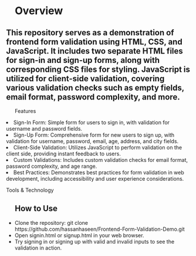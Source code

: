 <ul><h1>Overview</h1></ul>
<h2>This repository serves as a demonstration of frontend form validation using HTML, CSS, and JavaScript. It includes two separate HTML files for sign-in and sign-up forms, along with corresponding CSS files for styling. JavaScript is utilized for client-side validation, covering various validation checks such as empty fields, email format, password complexity, and more.</h2>


<ul>Features</ul>
<li>Sign-In Form: Simple form for users to sign in, with validation for username and password fields.</li>
<li>Sign-Up Form: Comprehensive form for new users to sign up, with validation for username, password, email, age, address, and city fields.</li>
<li>Client-Side Validation: Utilizes JavaScript to perform validation on the client side, providing instant feedback to users.</li>
<li>Custom Validations: Includes custom validation checks for email format, password complexity, and age range.</li>
<li>Best Practices: Demonstrates best practices for form validation in web development, including accessibility and user experience considerations.</li>





Tools & Technology

<ul> <h2>How to Use</h2>
<li>Clone the repository: git clone https://github.com/hassanhaseen/Frontend-Form-Validation-Demo.git</li>
<li>Open signin.html or signup.html in your web browser.</li>
<li>Try signing in or signing up with valid and invalid inputs to see the validation in action.</li>
</ul>



